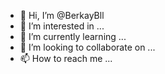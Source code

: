 - 👋 Hi, I’m @BerkayBll
- 👀 I’m interested in ...
- 🌱 I’m currently learning ...
- 💞️ I’m looking to collaborate on ...
- 📫 How to reach me ...

<!---
BerkayBll/BerkayBll is a ✨ special ✨ repository because its `README.md` (this file) appears on your GitHub profile.
You can click the Preview link to take a look at your changes.
--->
